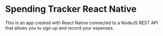 # Spending Tracker React Native
This is an app created with React Native connected to a NodeJS REST API that allows you to sign up and record your expenses.

